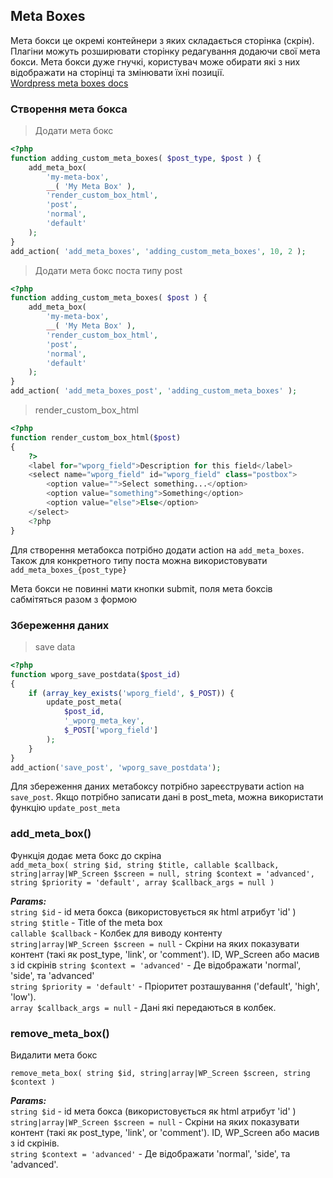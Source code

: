 ## Meta Boxes
Мета бокси це окремі контейнери з яких складається сторінка (скрін).
Плагіни можуть розширювати сторінку редагування додаючи свої мета бокси. 
Мета бокси дуже гнучкі, користувач може обирати які з них відображати на сторінці та
змінювати їхні позиції.  
[Wordpress meta boxes docs](https://developer.wordpress.org/plugins/metadata/custom-meta-boxes/)  
### Створення мета бокса
>Додати мета бокс

```php
<?php
function adding_custom_meta_boxes( $post_type, $post ) {
    add_meta_box( 
        'my-meta-box',
        __( 'My Meta Box' ),
        'render_custom_box_html',
        'post',
        'normal',
        'default'
    );
}
add_action( 'add_meta_boxes', 'adding_custom_meta_boxes', 10, 2 );
```

>Додати мета бокс поста типу post

```php
<?php
function adding_custom_meta_boxes( $post ) {
    add_meta_box( 
        'my-meta-box',
        __( 'My Meta Box' ),
        'render_custom_box_html',
        'post',
        'normal',
        'default'
    );
}
add_action( 'add_meta_boxes_post', 'adding_custom_meta_boxes' );
```

>render_custom_box_html

```php
<?php
function render_custom_box_html($post)
{
    ?>
    <label for="wporg_field">Description for this field</label>
    <select name="wporg_field" id="wporg_field" class="postbox">
        <option value="">Select something...</option>
        <option value="something">Something</option>
        <option value="else">Else</option>
    </select>
    <?php
}
```

Для створення метабокса потрібно додати action на `add_meta_boxes`.
Також для конкретного типу поста можна використовувати `add_meta_boxes_{post_type}`

<aside class="notice">
Мета бокси не повинні мати кнопки submit, 
поля мета боксів сабмітяться разом з формою
</aside>


### Збереження даних

>save data

```php
<?php
function wporg_save_postdata($post_id)
{
    if (array_key_exists('wporg_field', $_POST)) {
        update_post_meta(
            $post_id,
            '_wporg_meta_key',
            $_POST['wporg_field']
        );
    }
}
add_action('save_post', 'wporg_save_postdata');
```
Для збереження даних метабоксу потрібно зареєструвати action на `save_post`. 
Якщо потрібно записати дані в post_meta, можна використати функцію `update_post_meta`

### add_meta_box()

Функція додає мета бокс до скріна  
`add_meta_box( string $id, string $title, callable $callback, string|array|WP_Screen $screen = null, string $context = 'advanced', string $priority = 'default', array $callback_args = null )`

***Params:***    
`string $id` - id мета бокса (використовується як html атрибут 'id' )    
`string $title` - Title of the meta box  
`callable $callback` - Колбек для виводу контенту  
`string|array|WP_Screen $screen = null` - Скріни на яких показувати контент (такі як post_type, 'link', or 'comment'). ID, WP_Screen або масив з id скрінів
`string $context = 'advanced'` - Де відображати 'normal', 'side', та 'advanced'  
`string $priority = 'default'` - Пріоритет розташування ('default', 'high', 'low').  
`array $callback_args = null` - Дані які передаються в колбек.  

### remove_meta_box()

Видалити мета бокс

`remove_meta_box( string $id, string|array|WP_Screen $screen, string $context )`

***Params:***   
`string $id` - id мета бокса (використовується як html атрибут 'id' )  
`string|array|WP_Screen $screen = null` - Скріни на яких показувати контент (такі як post_type, 'link', or 'comment'). ID, WP_Screen або масив з id скрінів.  
`string $context = 'advanced'` - Де відображати 'normal', 'side', та 'advanced'.  


